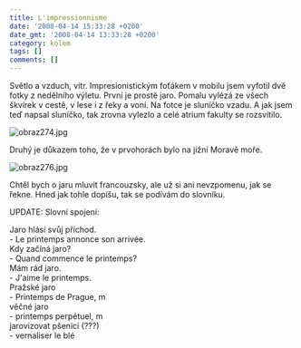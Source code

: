 ```yaml
---
title: L'impressionnisme
date: '2008-04-14 15:33:28 +0200'
date_gmt: '2008-04-14 13:33:28 +0200'
category: kolem
tags: []
comments: []
---
```

<p>Světlo a vzduch, vítr. Impresionistickým foťákem v mobilu jsem vyfotil dvě fotky z nedělního výletu. První je prostě jaro. Pomalu vylézá ze všech škvírek v cestě, v lese i z řeky a voní. Na fotce je sluníčko vzadu. A jak jsem teď napsal sluníčko, tak zrovna vylezlo a celé atrium fakulty se rozsvítilo.</p>
<p><img src='/assets/migrated/wp-uploads/2008/04/obraz274.jpg' alt='obraz274.jpg' /></p>
<p>Druhý je důkazem toho, že v prvohorách bylo na jižní Moravě moře.</p>
<p><img src='/assets/migrated/wp-uploads/2008/04/obraz276.jpg' alt='obraz276.jpg' /></p>
<p>Chtěl bych o jaru mluvit francouzsky, ale už si ani nevzpomenu, jak se řekne. Hned jak tohle dopíšu, tak se podívám do slovníku.</p>
<p>UPDATE: Slovní spojení:</p>
<p>Jaro hlásí svůj příchod.<br />
 - Le printemps annonce son arrivée.<br />
Kdy začíná jaro?<br />
 - Quand commence le printemps?<br />
Mám rád jaro.<br />
 - J'aime le printemps.<br />
Pražské jaro<br />
 - Printemps de Prague, m<br />
věčné jaro<br />
 - printemps perpétuel, m<br />
jarovizovat pšenici (???)<br />
 - vernaliser le blé </p>
